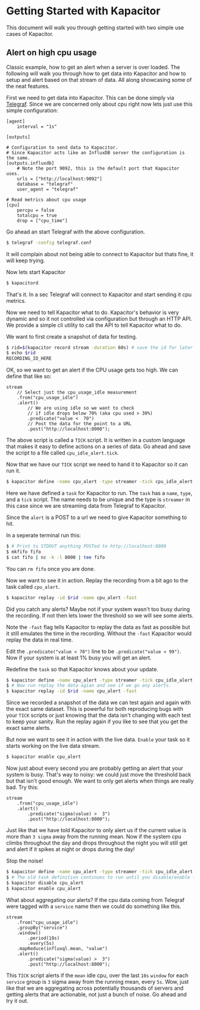 # Getting Started with Kapacitor

This document will walk you through getting started with two simple use cases of Kapacitor.


## Alert on high cpu usage

Classic example, how to get an alert when a server is over loaded.
The following will walk you through how to get data into Kapacitor and how to setup and alert based on that stream of data.
All along showcasing some of the neat features.


First we need to get data into Kapacitor.
This can be done simply via [Telegraf](https://github.com/influxdb/telegraf).
Since we are concerned only about cpu right now lets just use this simple configuration:

```
[agent]
    interval = "1s"

[outputs]

# Configuration to send data to Kapacitor.
# Since Kapacitor acts like an InfluxDB server the configuration is the same.
[outputs.influxdb]
    # Note the port 9092, this is the default port that Kapacitor uses.
    urls = ["http://localhost:9092"]
    database = "telegraf"
    user_agent = "telegraf"

# Read metrics about cpu usage
[cpu]
    percpu = false
    totalcpu = true
    drop = ["cpu_time"]

```

Go ahead an start Telegraf with the above configuration.

```sh
$ telegraf -config telegraf.conf
```

It will complain about not being able to connect to Kapacitor but thats fine, it will keep trying.


Now lets start Kapacitor

```sh
$ kapacitord
```

That's it. In a sec Telegraf will connect to Kapacitor and start sending it cpu metrics.


Now we need to tell Kapacitor what to do.
Kapacitor's behavior is very dynamic and so it not controlled via configuration but through an HTTP API.
We provide a simple cli utility to call the API to tell Kapacitor what to do.

We want to first create a snapshot of data for testing.

```sh
$ rid=$(kapacitor record stream -duration 60s) # save the id for later use
$ echo $rid
RECORDING_ID_HERE
```

OK, so we want to get an alert if the CPU usage gets too high.
We can define that like so:

```
stream
    // Select just the cpu_usage_idle measurement
    .from("cpu_usage_idle")
    .alert()
        // We are using idle so we want to check
        // if idle drops below 70% (aka cpu used > 30%)
        .predicate("value <  70")
        // Post the data for the point to a URL
        .post("http://localhost:8000");
```


The above script is called a `TICK` script.
It is written in a custom language that makes it easy to define actions on a series of data.
Go ahead and save the script to a file called `cpu_idle_alert.tick`.

Now that we have our `TICK` script we need to hand it to Kapacitor so it can run it.

```sh
$ kapacitor define -name cpu_alert -type streamer -tick cpu_idle_alert.tick
```

Here we have defined a `task` for Kapacitor to run. The `task` has a `name`, `type`, and a `tick` script.
The name needs to be unique and the type is `streamer` in this case since we are streaming data from Telegraf to Kapacitor.


Since the `alert` is a POST to a url we need to give Kapacitor something to hit.

In a seperate terminal run this:

```sh
$ # Print to STDOUT anything POSTed to http://localhost:8000
$ mkfifo fifo
$ cat fifo | nc -k -l 8000 | tee fifo
```

You can `rm fifo` once you are done.


Now we want to see it in action. Replay the recording from a bit ago to the task called `cpu_alert`.

```sh
$ kapacitor replay -id $rid -name cpu_alert -fast
```

Did you catch any alerts? Maybe not if your system wasn't too busy during the recording.
If not then lets lower the threshold so we will see some alerts.

Note the `-fast` flag tells Kapacitor to replay the data as fast as possible but it still emulates the time in the recording.
Without the `-fast` Kapacitor would replay the data in real time.

Edit the `.predicate("value < 70")` line to be `.predicate("value < 99")`.
Now if your system is at least 1% busy you will get an alert.

Redefine the `task` so that Kapacitor knows about your update.

```sh
$ kapacitor define -name cpu_alert -type streamer -tick cpu_idle_alert.tick
$ # Now run replay the data agian and see if we go any alerts.
$ kapacitor replay -id $rid -name cpu_alert -fast
```


Since we recorded a snapshot of the data we can test again and again with the exact same dataset. 
This is powerful for both reproducing bugs with your `TICK` scripts or just knowing that the data isn't changing with each test to keep your sanity.
Run the replay again if you like to see that you get the exact same alerts.


But now we want to see it in action with the live data.
`Enable` your task so it starts working on the live data stream.

```sh
$ kapacitor enable cpu_alert
```

Now just about every second you are probably getting an alert that your system is busy.
That's way to noisy: we could just move the threshold back but that isn't good enough.
We want to only get alerts when things are really bad. Try this:

```
stream
    .from("cpu_usage_idle")
    .alert()
        .predicate("sigma(value) >  3")
        .post("http://localhost:8000");
```

Just like that we have told Kapacitor to only alert us if the current value is more than `3 sigma` away from the running mean.
Now if the system cpu climbs throughout the day and drops throughout the night you will still get and alert if it spikes at night or drops during the day!


Stop the noise!

```sh
$ kapacitor define -name cpu_alert -type streamer -tick cpu_idle_alert.tick
$ # The old task definition continues to run until you disable/enable the task.
$ kapacitor disable cpu_alert
$ kapacitor enable cpu_alert
```

What about aggregating our alerts?
If the cpu data coming from Telegraf were tagged with a `service` name then we could do something like this.

```
stream
    .from("cpu_usage_idle")
    .groupBy("service")
    .window()
        .period(10s)
        .every(5s)
    .mapReduce(influxql.mean, "value")
    .alert()
        .predicate("sigma(value) >  3")
        .post("http://localhost:8000");
```

This `TICK` script alerts if the `mean` idle cpu, over the last `10s` `window` for each `service` group is `3` sigma away from the running mean, every `5s`.
Wow, just like that we are aggregating across potentially thousands of servers and getting alerts that are actionable, not just a bunch of noise.
Go ahead and try it out.




